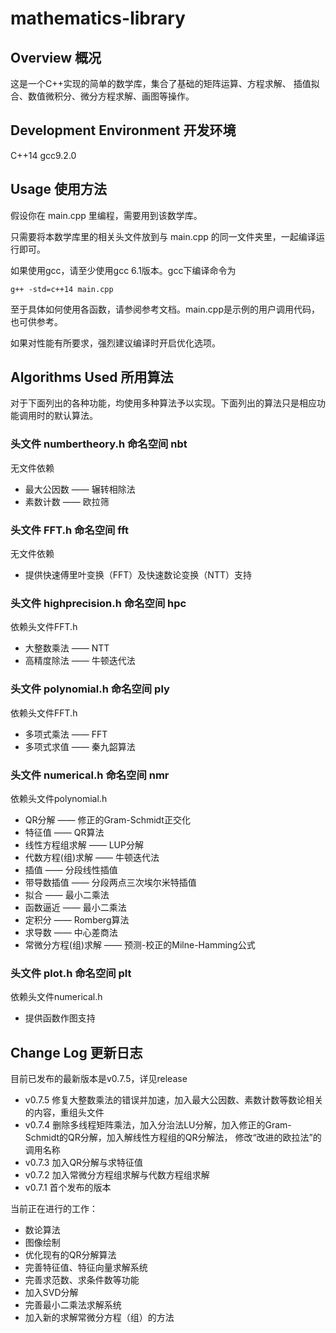 # mathematics-library
## Overview 概况
这是一个C++实现的简单的数学库，集合了基础的矩阵运算、方程求解、 插值拟合、数值微积分、微分方程求解、画图等操作。
## Development Environment 开发环境
C++14 gcc9.2.0
## Usage 使用方法
假设你在 main.cpp 里编程，需要用到该数学库。

只需要将本数学库里的相关头文件放到与 main.cpp 的同一文件夹里，一起编译运行即可。

如果使用gcc，请至少使用gcc 6.1版本。gcc下编译命令为
```
g++ -std=c++14 main.cpp
```
至于具体如何使用各函数，请参阅参考文档。main.cpp是示例的用户调用代码，也可供参考。

如果对性能有所要求，强烈建议编译时开启优化选项。
## Algorithms Used 所用算法
对于下面列出的各种功能，均使用多种算法予以实现。下面列出的算法只是相应功能调用时的默认算法。
### 头文件 numbertheory.h 命名空间 nbt
无文件依赖
* 最大公因数 —— 辗转相除法
* 素数计数 —— 欧拉筛

### 头文件 FFT.h 命名空间 fft
无文件依赖
* 提供快速傅里叶变换（FFT）及快速数论变换（NTT）支持

### 头文件 highprecision.h 命名空间 hpc
依赖头文件FFT.h
* 大整数乘法 —— NTT
* 高精度除法 —— 牛顿迭代法

### 头文件 polynomial.h 命名空间 ply
依赖头文件FFT.h
* 多项式乘法 —— FFT
* 多项式求值 —— 秦九韶算法

### 头文件 numerical.h 命名空间 nmr
依赖头文件polynomial.h
* QR分解 —— 修正的Gram-Schmidt正交化
* 特征值 —— QR算法
* 线性方程组求解 —— LUP分解
* 代数方程(组)求解 —— 牛顿迭代法
* 插值 —— 分段线性插值
* 带导数插值 —— 分段两点三次埃尔米特插值
* 拟合 —— 最小二乘法
* 函数逼近 —— 最小二乘法
* 定积分 —— Romberg算法
* 求导数 —— 中心差商法
* 常微分方程(组)求解 —— 预测-校正的Milne-Hamming公式

### 头文件 plot.h 命名空间 plt
依赖头文件numerical.h
* 提供函数作图支持

## Change Log 更新日志
目前已发布的最新版本是v0.7.5，详见release
* v0.7.5 修复大整数乘法的错误并加速，加入最大公因数、素数计数等数论相关的内容，重组头文件
* v0.7.4 删除多线程矩阵乘法，加入分治法LU分解，加入修正的Gram-Schmidt的QR分解，加入解线性方程组的QR分解法，
修改“改进的欧拉法”的调用名称
* v0.7.3 加入QR分解与求特征值
* v0.7.2 加入常微分方程组求解与代数方程组求解
* v0.7.1 首个发布的版本

当前正在进行的工作：
* 数论算法
* 图像绘制
* 优化现有的QR分解算法
* 完善特征值、特征向量求解系统
* 完善求范数、求条件数等功能
* 加入SVD分解
* 完善最小二乘法求解系统
* 加入新的求解常微分方程（组）的方法
